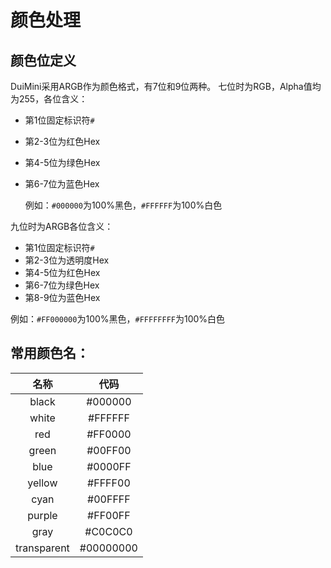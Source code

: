 # 颜色处理

## 颜色位定义

DuiMini采用ARGB作为颜色格式，有7位和9位两种。 七位时为RGB，Alpha值均为255，各位含义：

* 第1位固定标识符`#`
* 第2-3位为红色Hex
* 第4-5位为绿色Hex
* 第6-7位为蓝色Hex

  例如：`#000000`为100%黑色，`#FFFFFF`为100%白色

九位时为ARGB各位含义：

* 第1位固定标识符`#`
* 第2-3位为透明度Hex
* 第4-5位为红色Hex
* 第6-7位为绿色Hex
* 第8-9位为蓝色Hex

例如：`#FF000000`为100%黑色，`#FFFFFFFF`为100%白色

## 常用颜色名：

| 名称 | 代码 |
| :---: | :---: |
| black | \#000000 |
| white | \#FFFFFF |
| red | \#FF0000 |
| green | \#00FF00 |
| blue | \#0000FF |
| yellow | \#FFFF00 |
| cyan | \#00FFFF |
| purple | \#FF00FF |
| gray | \#C0C0C0 |
| transparent | \#00000000 |


